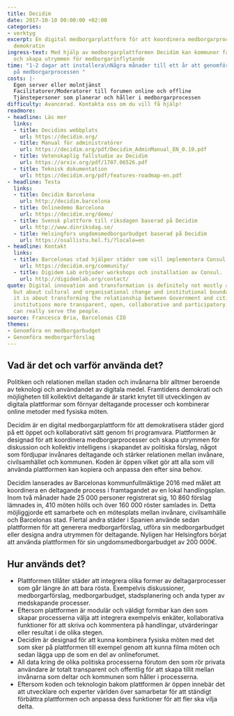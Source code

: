```yaml
---
title: Decidim
date: 2017-10-10 00:00:00 +02:00
categories:
- verktyg
excerpt: En digital medborgarplattform för att koordinera medborgarprocesser och fördjupa
  demokratin
ingress-text: Med hjälp av medborgarplattformen Decidim kan kommuner facilitera medborgarprocesser
  och skapa utrymmen för medborgarinflytande
time: "1-2 dagar att installera\nNågra månader till ett år att genomföra beroende
  på medborgarprocessen "
costs: |-
  Egen server eller molntjänst
  Facilitatorer/Moderatorer till forumen online och offline
  Tjänstepersoner som planerar och håller i medborgarprocessen
difficulty: Avancerad. Kontakta oss om du vill få hjälp!
readmore:
- headline: Läs mer
  links:
  - title: Decidims webbplats
    url: https://decidim.org/
  - title: Manual för administratörer
    url: https://decidim.org/pdf/Decidim_AdminManual_EN_0.10.pdf
  - title: Vetenskaplig fallstudie av Decidim
    url: https://arxiv.org/pdf/1707.06526.pdf
  - title: Teknisk dokumentation
    url: https://decidim.org/pdf/features-roadmap-en.pdf
- headline: Testa
  links:
  - title: Decidim Barcelona
    url: http://decidim.barcelona
  - title: Onlinedemo Barcelona
    url: https://decidim.org/demo/
  - title: Svensk plattform till riksdagen baserad på Decidim
    url: http://www.dinriksdag.se/
  - title: Helsingfors ungdomsmedborgarbudget baserad på Decidim
    url: https://osallistu.hel.fi/?locale=en
- headline: Kontakt
  links:
  - title: Barcelonas stad hjälper städer som vill implementera Consul
    url: https://decidim.org/community/
  - title: Digidem Lab erbjuder workshops och installation av Consul.
    url: http://digidemlab.org/contact/
quote: Digital innovation and transformation is definitely not mostly about technology,
  but about cultural and organisational change and institutional boundaries. Ultimately,
  it is about transforming the relationship between Government and citizens to make
  institutions more transparent, open, collaborative and participatory, so that they
  can really serve the people.
source: Francesca Bria, Barcelonas CIO
themes:
- Genomföra en medborgarbudget
- Genomföra medborgarförslag
---
```


## Vad är det och varför använda det?
Politiken och relationen mellan staden och invånarna blir alltmer beroende av teknologi och användandet av digitala medel. Framtidens demokrati och möjligheten till kollektivt deltagande är starkt knytet till utvecklingen av digitala plattformar som förnyar deltagande processer och kombinerar online metoder med fysiska möten. 

Decidim är en digital medborgarplattform för att demokratisera städer gjord på ett öppet och kollaborativt sätt genom fri programvara. Plattformen är designad för att koordinera medborgarprocesser och skapa utrymmen för diskussion och kollektiv intelligens i skapandet av politiska förslag, något som fördjupar invånares deltagande och stärker relationen mellan invånare, civilsamhället och kommunen. Koden är öppen vilket gör att alla som vill använda plattformen kan kopiera och anpassa den efter sina behov.

Decidim lanserades av Barcelonas kommunfullmäktige 2016 med målet att koordinera en deltagande process i framtagandet av en lokal handlingsplan. Inom två månader hade 25 000 personer registrerat sig, 10 860 förslag lämnades in, 410 möten hölls och över 160 000 röster samlades in. Detta möjliggjorde ett samarbete och en mötesplats mellan invånare, civilsamhälle och Barcelonas stad. Flertal andra städer i Spanien använde sedan plattformen för att generera medborgarförslag, utföra sin medborgarbudget eller designa andra utrymmen för deltagande. Nyligen har Helsingfors börjat att använda plattformen för sin ungdomsmedborgarbudget av 200 000€.

## Hur används det?
* Plattformen tillåter städer att integrera olika former av deltagarprocesser som går längre än att bara rösta. Exempelvis diskussioner, medborgarförslag, medborgarbudget, stadsplanering och anda typer av medskapande processer.
* Eftersom plattformen är modulär och väldigt formbar kan den som skapar processerna välja att integrera exempelvis enkäter, kollaborativa funktioner för att skriva och kommentera på handlingar, utvärderingar eller resultat i de olika stegen.
* Decidim är designad för att kunna kombinera fysiska möten med det som sker på plattformen till exempel genom att kunna filma möten och sedan lägga upp de som en del av onlineforumet.
* All data kring de olika politiska processerna förutom den som rör privata användare är totalt transparent och offentlig för att skapa tillit mellan invånarna som deltar och kommunen som håller i processerna.
* Eftersom koden och teknologin bakom plattformen är öppen innebär det att utvecklare och experter världen över samarbetar för att ständigt förbättra plattformen och anpassa dess funktioner för att fler ska vilja delta.
